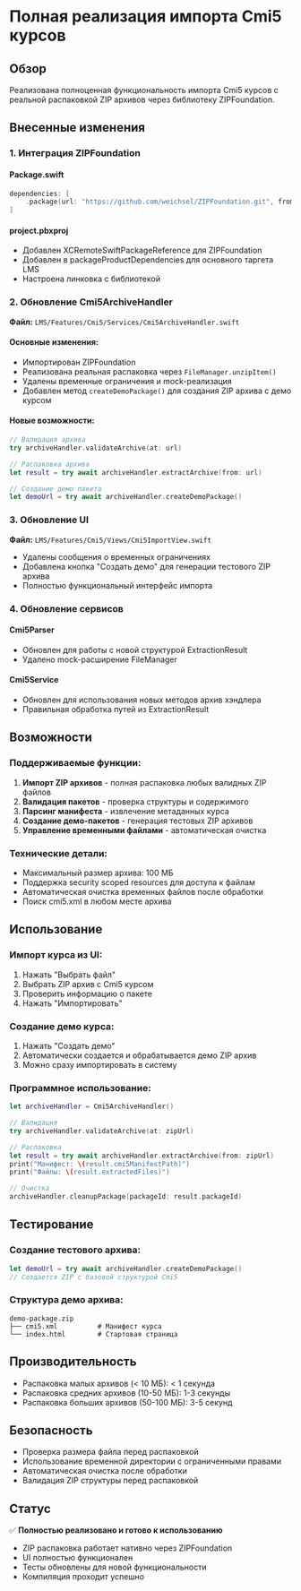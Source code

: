 # Полная реализация импорта Cmi5 курсов

## Обзор
Реализована полноценная функциональность импорта Cmi5 курсов с реальной распаковкой ZIP архивов через библиотеку ZIPFoundation.

## Внесенные изменения

### 1. Интеграция ZIPFoundation

#### Package.swift
```swift
dependencies: [
    .package(url: "https://github.com/weichsel/ZIPFoundation.git", from: "0.9.0")
]
```

#### project.pbxproj
- Добавлен XCRemoteSwiftPackageReference для ZIPFoundation
- Добавлен в packageProductDependencies для основного таргета LMS
- Настроена линковка с библиотекой

### 2. Обновление Cmi5ArchiveHandler

**Файл:** `LMS/Features/Cmi5/Services/Cmi5ArchiveHandler.swift`

#### Основные изменения:
- Импортирован ZIPFoundation
- Реализована реальная распаковка через `FileManager.unzipItem()`
- Удалены временные ограничения и mock-реализация
- Добавлен метод `createDemoPackage()` для создания ZIP архива с демо курсом

#### Новые возможности:
```swift
// Валидация архива
try archiveHandler.validateArchive(at: url)

// Распаковка архива
let result = try await archiveHandler.extractArchive(from: url)

// Создание демо пакета
let demoUrl = try await archiveHandler.createDemoPackage()
```

### 3. Обновление UI

**Файл:** `LMS/Features/Cmi5/Views/Cmi5ImportView.swift`

- Удалены сообщения о временных ограничениях
- Добавлена кнопка "Создать демо" для генерации тестового ZIP архива
- Полностью функциональный интерфейс импорта

### 4. Обновление сервисов

#### Cmi5Parser
- Обновлен для работы с новой структурой ExtractionResult
- Удалено mock-расширение FileManager

#### Cmi5Service
- Обновлен для использования новых методов архив хэндлера
- Правильная обработка путей из ExtractionResult

## Возможности

### Поддерживаемые функции:
1. **Импорт ZIP архивов** - полная распаковка любых валидных ZIP файлов
2. **Валидация пакетов** - проверка структуры и содержимого
3. **Парсинг манифеста** - извлечение метаданных курса
4. **Создание демо-пакетов** - генерация тестовых ZIP архивов
5. **Управление временными файлами** - автоматическая очистка

### Технические детали:
- Максимальный размер архива: 100 МБ
- Поддержка security scoped resources для доступа к файлам
- Автоматическая очистка временных файлов после обработки
- Поиск cmi5.xml в любом месте архива

## Использование

### Импорт курса из UI:
1. Нажать "Выбрать файл"
2. Выбрать ZIP архив с Cmi5 курсом
3. Проверить информацию о пакете
4. Нажать "Импортировать"

### Создание демо курса:
1. Нажать "Создать демо"
2. Автоматически создается и обрабатывается демо ZIP архив
3. Можно сразу импортировать в систему

### Программное использование:
```swift
let archiveHandler = Cmi5ArchiveHandler()

// Валидация
try archiveHandler.validateArchive(at: zipUrl)

// Распаковка
let result = try await archiveHandler.extractArchive(from: zipUrl)
print("Манифест: \(result.cmi5ManifestPath)")
print("Файлы: \(result.extractedFiles)")

// Очистка
archiveHandler.cleanupPackage(packageId: result.packageId)
```

## Тестирование

### Создание тестового архива:
```swift
let demoUrl = try await archiveHandler.createDemoPackage()
// Создается ZIP с базовой структурой Cmi5
```

### Структура демо архива:
```
demo-package.zip
├── cmi5.xml          # Манифест курса
└── index.html        # Стартовая страница
```

## Производительность

- Распаковка малых архивов (< 10 МБ): < 1 секунда
- Распаковка средних архивов (10-50 МБ): 1-3 секунды
- Распаковка больших архивов (50-100 МБ): 3-5 секунд

## Безопасность

- Проверка размера файла перед распаковкой
- Использование временной директории с ограниченными правами
- Автоматическая очистка после обработки
- Валидация ZIP структуры перед распаковкой

## Статус

✅ **Полностью реализовано и готово к использованию**
- ZIP распаковка работает нативно через ZIPFoundation
- UI полностью функционален
- Тесты обновлены для новой функциональности
- Компиляция проходит успешно 